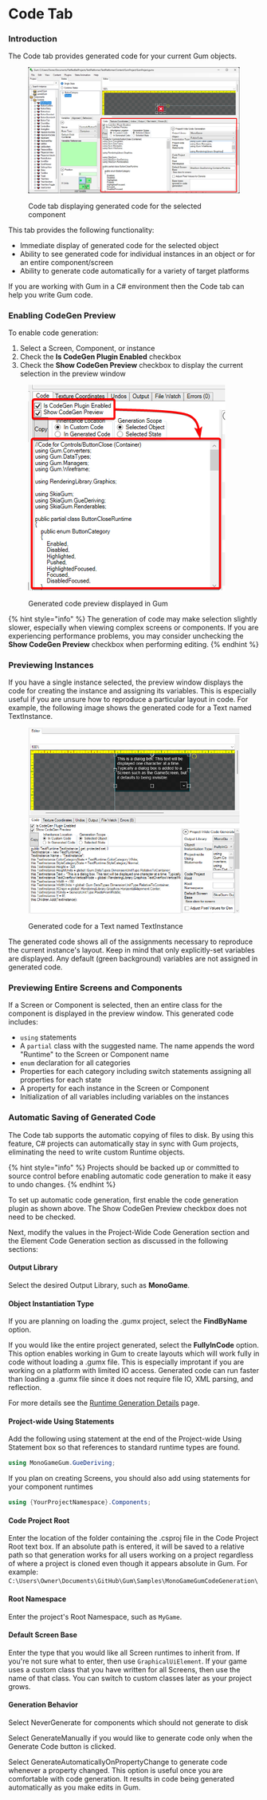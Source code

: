 # Code Tab

### Introduction

The Code tab provides generated code for your current Gum objects.

<figure><img src="../../.gitbook/assets/image (90).png" alt=""><figcaption><p>Code tab displaying generated code for the selected component</p></figcaption></figure>

This tab provides the following functionality:

* Immediate display of generated code for the selected object
* Ability to see generated code for individual instances in an object or for an entire component/screen
* Ability to generate code automatically for a variety of target platforms

If you are working with Gum in a C# environment then the Code tab can help you write Gum code.

### Enabling CodeGen Preview

To enable code generation:

1. Select a Screen, Component, or instance
2. Check the **Is CodeGen Plugin Enabled** checkbox
3. Check the **Show CodeGen Preview** checkbox to display the current selection in the preview window

<figure><img src="../../.gitbook/assets/image (91).png" alt=""><figcaption><p>Generated code preview displayed in Gum</p></figcaption></figure>

{% hint style="info" %}
The generation of code may make selection slightly slower, especially when viewing complex screens or components. If you are experiencing performance problems, you may consider unchecking the **Show CodeGen Preview** checkbox when performing editing.
{% endhint %}

### Previewing Instances

If you have a single instance selected, the preview window displays the code for creating the instance and assigning its variables. This is especially useful if you are unsure how to reproduce a particular layout in code. For example, the following image shows the generated code for a Text named TextInstance.

<figure><img src="../../.gitbook/assets/image (92).png" alt=""><figcaption><p>Generated code for a Text named TextInstance</p></figcaption></figure>

The generated code shows all of the assignments necessary to reproduce the current instance's layout. Keep in mind that only explicitly-set variables are displayed. Any default (green background) variables are not assigned in generated code.

### Previewing Entire Screens and Components

If a Screen or Component is selected, then an entire class for the component is displayed in the preview window. This generated code includes:

* `using` statements
* A `partial` class with the suggested name. The name appends the word "Runtime" to the Screen or Component name
* `enum` declaration for all categories
* Properties for each category including switch statements assigning all properties for each state
* A property for each instance in the Screen or Component
* Initialization of all variables including variables on the instances

### Automatic Saving of Generated Code

The Code tab supports the automatic copying of files to disk. By using this feature, C# projects can automatically stay in sync with Gum projects, eliminating the need to write custom Runtime objects.

{% hint style="info" %}
Projects should be backed up or committed to source control before enabling automatic code generation to make it easy to undo changes.
{% endhint %}

To set up automatic code generation, first enable the code generation plugin as shown above. The Show CodeGen Preview checkbox does not need to be checked.

Next, modify the values in the Project-Wide Code Generation section and the Element Code Generation section as discussed in the following sections:

#### Output Library

Select the desired Output Library, such as **MonoGame**.

#### Object Instantiation Type

If you are planning on loading the .gumx project, select the **FindByName** option.

If you would like the entire project generated, select the **FullyInCode** option. This option enables working in Gum to create layouts which will work fully in code without loading a .gumx file. This is especially improtant if you are working on a platform with limited IO access. Generated code can run faster than loading a .gumx file since it does not require file IO, XML parsing, and reflection.

For more details see the [Runtime Generation Details](runtime-generation-details.md) page.

#### Project-wide Using Statements

Add the following using statement at the end of the Project-wide Using Statement box so that references to standard runtime types are found.

```csharp
using MonoGameGum.GueDeriving;
```

If you plan on creating Screens, you should also add using statements for your component runtimes

```csharp
using {YourProjectNamespace}.Components;
```

#### Code Project Root

Enter the location of the folder containing the .csproj file in the Code Project Root text box. If an absolute path is entered, it will be saved to a relative path so that generation works for all users working on a project regardless of where a project is cloned even though it appears absolute in Gum. For example: `C:\Users\Owner\Documents\GitHub\Gum\Samples\MonoGameGumCodeGeneration\`

#### Root Namespace

Enter the project's Root Namespace, such as `MyGame`.

#### Default Screen Base

Enter the type that you would like all Screen runtimes to inherit from. If you're not sure what to enter, then use `GraphicalUiElement`. If your game uses a custom class that you have written for all Screens, then use the name of that class. You can switch to custom classes later as your project grows.

#### Generation Behavior

Select NeverGenerate for components which should not generate to disk

Select GenerateManually if you would like to generate code only when the Generate Code button is clicked.

Select GenerateAutomaticallyOnPropertyChange to generate code whenever a property changed. This option is useful once you are comfortable with code generation. It results in code being generated automatically as you make edits in Gum.

